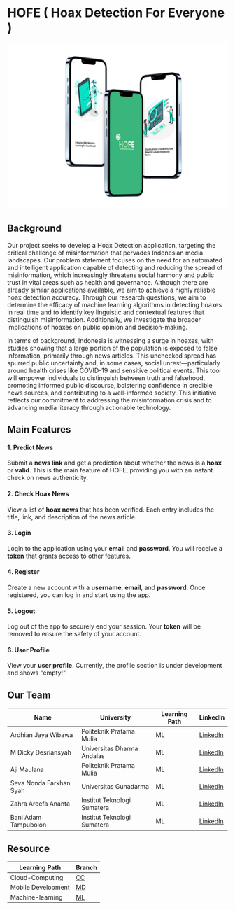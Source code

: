 # HOFE ( Hoax Detection For Everyone )

![Mockoup](Mockup.png)

## Background

Our project seeks to develop a Hoax Detection application, targeting the critical challenge of misinformation that pervades Indonesian media landscapes. Our problem statement focuses on the need for an automated and intelligent application capable of detecting and reducing the spread of misinformation, which increasingly threatens social harmony and public trust in vital areas such as health and governance. Although there are already similar applications available, we aim to achieve a highly reliable hoax detection accuracy. Through our research questions, we aim to determine the efficacy of machine learning algorithms in detecting hoaxes in real time and to identify key linguistic and contextual features that distinguish misinformation. Additionally, we investigate the broader implications of hoaxes on public opinion and decision-making.

In terms of background, Indonesia is witnessing a surge in hoaxes, with studies showing that a large portion of the population is exposed to false information, primarily through news articles. This unchecked spread has spurred public uncertainty and, in some cases, social unrest—particularly around health crises like COVID-19 and sensitive political events.
This tool will empower individuals to distinguish between truth and falsehood, promoting informed public discourse, bolstering confidence in credible news sources, and contributing to a well-informed society. This initiative reflects our commitment to addressing the misinformation crisis and to advancing media literacy through actionable technology.

## Main Features

#### 1. **Predict News**
Submit a **news link** and get a prediction about whether the news is a **hoax** or **valid**. This is the main feature of HOFE, providing you with an instant check on news authenticity.

#### 2. **Check Hoax News**
View a list of **hoax news** that has been verified. Each entry includes the title, link, and description of the news article.

#### 3. **Login**
Login to the application using your **email** and **password**. You will receive a **token** that grants access to other features.

#### 4. **Register**
Create a new account with a **username**, **email**, and **password**. Once registered, you can log in and start using the app.

#### 5. **Logout**
Log out of the app to securely end your session. Your **token** will be removed to ensure the safety of your account.

#### 6. **User Profile**
View your **user profile**. Currently, the profile section is under development and shows "empty!"

## Our Team

| Name                               | University                        | Learning Path | LinkedIn                         |
| ---------------------------------- | --------------------------------- | ------------- | -------------------------------- |
| Ardhian Jaya Wibawa                | Politeknik Pratama Mulia          | ML            | [LinkedIn](https://www.linkedin.com/in/ardhian-jaya/)                          |   
| M Dicky Desriansyah                | Universitas Dharma Andalas       | ML      | [LinkedIn](https://www.linkedin.com/in/m-dicky-desriansyah-23a79b2aa/)                    |
| Aji Maulana                        | Politeknik Pratama Mulia          | ML            | [LinkedIn](https://www.linkedin.com/in/aji-maulana-0bb20921b)                    |
| Seva Nonda Farkhan Syah            | Universitas Gunadarma             | ML            | [LinkedIn](https://www.linkedin.com/in/seva-nonda-farkhan-syah-0ab311247/)                    |
| Zahra Areefa Ananta                | Institut Teknologi Sumatera       | ML            | [LinkedIn](https://www.linkedin.com/in/zahra-areefa-ananta-28566124b/)                    |
| Bani Adam Tampubolon               | Institut Teknologi Sumatera       | ML            | [LinkedIn](https://www.linkedin.com/in/baniadamtampubolon)                    |


## Resource
|  Learning Path                | Branch                               |
|------------------------------ |--------|
| Cloud-Computing               | [CC](https://github.com/ajimaulana123/HOFE-hoax-detection-for-everyone/tree/cc) |
| Mobile Development            | [MD](https://github.com/ajimaulana123/HOFE-hoax-detection-for-everyone/tree/md) |
| Machine-learning              | [ML](https://github.com/ajimaulana123/HOFE-hoax-detection-for-everyone/tree/ml) |
